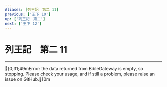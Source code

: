 ```yaml
---
Aliases: [列王記　第二 11]
previous: ['王下 10']
up: ['列王記　第二']
next: ['王下 12']
---
```

# 列王記　第二 11

***
[0;31;49mError: the data returned from BibleGateway is empty, so stopping. Please check your usage, and if still a problem, please raise an issue on GitHub.[0m
